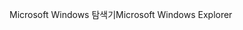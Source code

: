 <span data-ttu-id="bf8ed-101">Microsoft Windows 탐색기</span><span class="sxs-lookup"><span data-stu-id="bf8ed-101">Microsoft Windows Explorer</span></span>